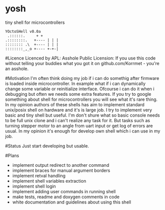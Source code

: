 # yosh
tiny shell for microcontrollers
```
YOctoSHell v0.0a
 .::::::.     + +       
.::::::::.   +---- | | |
:::::::: .\  +---- | | |
::::::::_,_o +---- +-+-|
```
#Licence
Licenced by APL:
Asshole Public Licension:
If you use this code without telling your buddies what you got it on 
github.com/Korrmet - you're an asshole.

#Motivation
I'm often think doing my job if i can do somethig after firmware is loaded
inside microcontroller. In example what if i can dynamically change some
variable or reinitialize interface. Ofcourse i can do it when i debugging but
often we needs some extra features. If you try to google something about
shell for microcontrollers you will see what it's rare thing. In my opinion
authors of these shells has aim to implement standard unix/posix shell on
hardware and it's is large job. I try to implement very basic and tiny shell
but useful. I'm don't shure what so basic console needs to be full unix clone
and i can't realize any task for it. But tasks such as turning stepper motor
to an angle from uart input or get log of errors are usual. In my opinion
it's enough for develop own shell which i can use in my job.

#Status
Just start developing but usable.

#Plans
- implement output redirect to another command
- implement braces for manual argument borders
- implement retval handling
- implement shell variables extraction
- implement shell login
- implement adding user commands in running shell
- make tests, readme and doxygen comments in code
- white documentation and guidelines about using this shell
